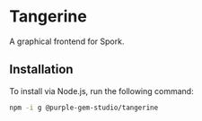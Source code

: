 # Tangerine

A graphical frontend for Spork.

## Installation

To install via Node.js, run the following command:

```sh
npm -i g @purple-gem-studio/tangerine
```
